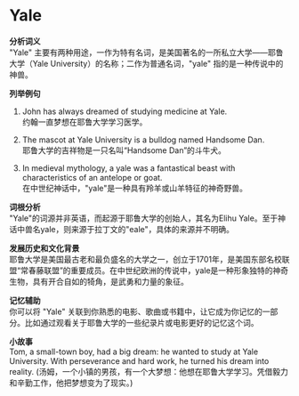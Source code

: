 # Yale

**分析词义**  
"Yale" 主要有两种用途，一作为特有名词，是美国著名的一所私立大学——耶鲁大学（Yale University）的名称；二作为普通名词，"yale" 指的是一种传说中的神兽。

  

**列举例句**

  

1.  John has always dreamed of studying medicine at Yale.  
    约翰一直梦想在耶鲁大学学习医学。
    
      
    
2.  The mascot at Yale University is a bulldog named Handsome Dan.  
    耶鲁大学的吉祥物是一只名叫“Handsome Dan”的斗牛犬。
    
      
    
3.  In medieval mythology, a yale was a fantastical beast with characteristics of an antelope or goat.  
    在中世纪神话中，"yale"是一种具有羚羊或山羊特征的神奇野兽。
    
      
    

  

**词根分析**  
"Yale"的词源并非英语，而起源于耶鲁大学的创始人，其名为Elihu Yale。至于神话中兽名yale，则来源于拉丁文的"eale"，具体的来源并不明确。

  

**发展历史和文化背景**  
耶鲁大学是美国最古老和最负盛名的大学之一，创立于1701年，是美国东部名校联盟“常春藤联盟”的重要成员。在中世纪欧洲的传说中，yale是一种形象独特的神奇生物，具有开合自如的犄角，是武勇和力量的象征。

  

**记忆辅助**  
你可以将 "Yale" 关联到你熟悉的电影、歌曲或书籍中，让它成为你记忆的一部分。比如通过观看关于耶鲁大学的一些纪录片或电影更好的记忆这个词。

  

**小故事**  
Tom, a small-town boy, had a big dream: he wanted to study at Yale University. With perseverance and hard work, he turned his dream into reality. (汤姆，一个小镇的男孩，有一个大梦想：他想在耶鲁大学学习。凭借毅力和辛勤工作，他把梦想变为了现实。)
